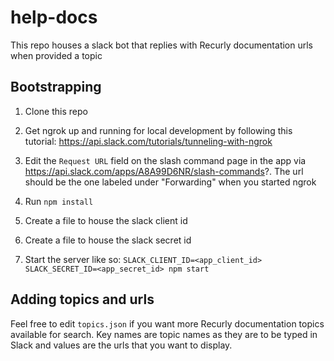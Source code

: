 # help-docs
This repo houses a slack bot that replies with Recurly documentation urls when provided a topic

## Bootstrapping
1. Clone this repo
2. Get ngrok up and running for local development by following this
   tutorial:
https://api.slack.com/tutorials/tunneling-with-ngrok

3. Edit the `Request URL` field on the slash command page in the app via
   https://api.slack.com/apps/A8A99D6NR/slash-commands?. The url should
be the one labeled under "Forwarding" when you started ngrok

4. Run `npm install`
5. Create a file to house the slack client id
6. Create a file to house the slack secret id
7. Start the server like so:
`SLACK_CLIENT_ID=<app_client_id> SLACK_SECRET_ID=<app_secret_id> npm
start`

## Adding topics and urls
Feel free to edit `topics.json` if you want more Recurly documentation topics available for search. Key names are topic names as they are to be typed in Slack and values are the urls that you want to display.
